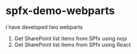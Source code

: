 # spfx-demo-webparts

I have developed two webparts
1. Get SharePoint list items from SPfx using nojs
2. Get SharePoint list items from SPfx using React
